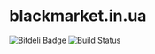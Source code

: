 # blackmarket.in.ua
[![Bitdeli Badge](https://d2weczhvl823v0.cloudfront.net/my8bit/keyboard-navigation-for-chrome/trend.png)](https://bitdeli.com/free "Bitdeli Badge")
[![Build Status](https://travis-ci.org/my8bit/blackmarket.in.ua.svg)](https://travis-ci.org/my8bit/blackmarket.in.ua)
